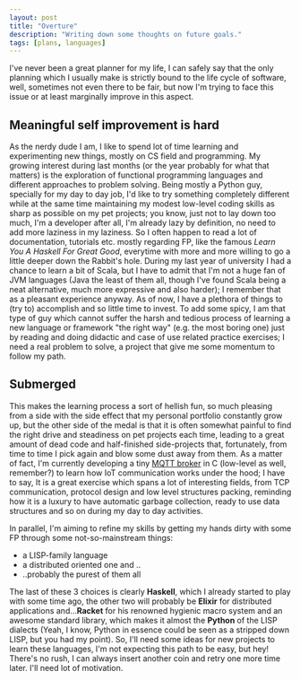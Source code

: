 ```yaml
---
layout: post
title: "Overture"
description: "Writing down some thoughts on future goals."
tags: [plans, languages]
---
```


I've never been a great planner for my life, I can safely say that the only
planning which I usually make is strictly bound to the life cycle of software,
well, sometimes not even there to be fair, but now I'm trying to face this
issue or at least marginally improve in this aspect.

## Meaningful self improvement is hard

As the nerdy dude I am, I like to spend lot of time learning and experimenting
new things, mostly on CS field and programming. My growing interest during last
months (or the year probably for what that matters) is the exploration of
functional programming languages and different approaches to problem solving.
Being mostly a Python guy, specially for my day to day job, I'd like to try
something completely different while at the same time maintaining my modest
low-level coding skills as sharp as possible on my pet projects; you know, just
not to lay down too much, I'm a developer after all, I'm already lazy by
definition, no need to add more laziness in my laziness. So I often happen to
read a lot of documentation, tutorials etc. mostly regarding FP, like the
famous *Learn You A Haskell For Great Good*, everytime with more and more
willing to go a little deeper down the Rabbit's hole. During my last year of
university I had a chance to learn a bit of Scala, but I have to admit that I'm
not a huge fan of JVM languages (Java the least of them all, though I've found
Scala being a neat alternative, much more expressive and also harder); I
remember that as a pleasant experience anyway. As of now, I have a plethora of
things to (try to) accomplish and so little time to invest. To add some spicy,
I am that type of guy which cannot suffer the harsh and tedious process of
learning a new language or framework "the right way" (e.g. the most boring one)
just by reading and doing didactic and case of use related practice exercises;
I need a real problem to solve, a project that give me some momentum to follow
my path.

## Submerged

This makes the learning process a sort of hellish fun, so much pleasing from a
side with the side effect that my personal portfolio constantly grow up, but
the other side of the medal is that it is often somewhat painful to find the
right drive and steadiness on pet projects each time, leading to a great amount
of dead code and half-finished side-projects that, fortunately, from time to
time I pick again and blow some dust away from them. As a matter of fact, I'm
currently developing a tiny [MQTT broker](https://github.com/codepr/sizigy) in
C (low-level as well, remember?) to learn how IoT communication works under the
hood; I have to say, It is a great exercise which spans a lot of interesting
fields, from TCP communication, protocol design and low level structures
packing, reminding how it is a luxury to have automatic garbage collection,
ready to use data structures and so on during my day to day activities.

In parallel, I'm aiming to refine my skills by getting my hands dirty with some
FP through some not-so-mainstream things:

- a LISP-family language
- a distributed oriented one and ..
- ..probably the purest of them all

The last of these 3 choices is clearly **Haskell**, which I already started to
play with some time ago, the other two will probably be **Elixir** for
distributed applications and...**Racket** for his renowned hygienic macro
system and an awesome standard library, which makes it almost the **Python** of
the LISP dialects (Yeah, I know, Python in essence could be seen as a stripped
down LISP, but you had my point). So, I'll need some ideas for new projects to
learn these languages, I'm not expecting this path to be easy, but hey! There's
no rush, I can always insert another coin and retry one more time later. I'll
need lot of motivation.
